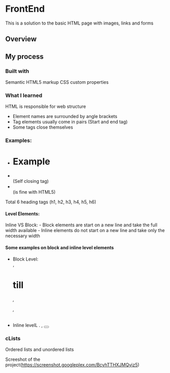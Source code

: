 # FrontEnd

This is a solution to the basic HTML page with images, links and forms

## Overview

## My process
### Built with
Semantic HTML5 markup
CSS custom properties

### What I learned
HTML is responsible for web structure
- Element names are surrounded by angle brackets
- Tag elements usually come in pairs (Start and end tag)
-  Some tags close themselves

### Examples:
- <h1> Example </h1>
- <br/> (Self closing tag)
- <br> (is fine with HTML5)

Total 6 heading tags (h1, h2, h3, h4, h5, h6)

#### Level Elements:
  Inline VS Block:
    - Block elements are start on a new line and take the full width available
    - Inline elements do not start on a new line and take only the necessary width

#### Some examples on block and inline level elements
 - Block Level: <div>, <h1> till <h6>, <p>,
 - Inline levelL <span>. <a>, <button>
  
### cLists
Ordered lists and unordered lists
  
Screeshot of the project(https://screenshot.googleplex.com/BcyhTTHXJMQyjz5)

